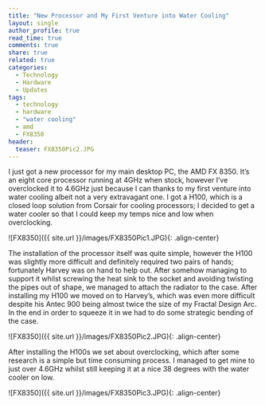 ```yaml
---
title: "New Processor and My First Venture into Water Cooling"
layout: single
author_profile: true
read_time: true
comments: true
share: true
related: true
categories:
  - Technology
  - Hardware
  - Updates
tags:
  - technology
  - hardware
  - "water cooling"
  - amd
  - FX8350
header:
  teaser: FX8350Pic2.JPG
---
```


I just got a new processor for my main desktop PC, the AMD FX 8350. It’s an eight core processor running at 4GHz when stock, however I’ve overclocked it to 4.6GHz just because I can thanks to my first venture into water cooling albeit not a very extravagant one. I got a H100, which is a closed loop solution from Corsair for cooling processors; I decided to get a water cooler so that I could keep my temps nice and low when overclocking.

![FX8350]({{ site.url }}/images/FX8350Pic1.JPG){: .align-center}	

The installation of the processor itself was quite simple, however the H100 was slightly more difficult and definitely required two pairs of hands; fortunately Harvey was on hand to help out. After somehow managing to support it whilst screwing the heat sink to the socket and avoiding twisting the pipes out of shape, we managed to attach the radiator to the case. After installing my H100 we moved on to Harvey’s, which was even more difficult despite his Antec 900 being almost twice the size of my Fractal Design Arc. In the end in order to squeeze it in we had to do some strategic bending of the case.

![FX8350]({{ site.url }}/images/FX8350Pic2.JPG){: .align-center}

After installing the H100s we set about overclocking, which after some research is a simple but time consuming process. I managed to get mine to just over 4.6GHz whilst still keeping it at a nice 38 degrees with the water cooler on low.

![FX8350]({{ site.url }}/images/FX8350Pic3.JPG){: .align-center}